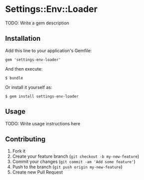 # Settings::Env::Loader

TODO: Write a gem description

## Installation

Add this line to your application's Gemfile:

    gem 'settings-env-loader'

And then execute:

    $ bundle

Or install it yourself as:

    $ gem install settings-env-loader

## Usage

TODO: Write usage instructions here

## Contributing

1. Fork it
2. Create your feature branch (`git checkout -b my-new-feature`)
3. Commit your changes (`git commit -am 'Add some feature'`)
4. Push to the branch (`git push origin my-new-feature`)
5. Create new Pull Request
